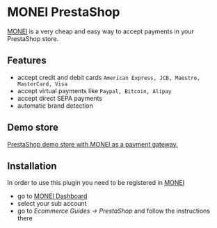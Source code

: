 # MONEI PrestaShop

[MONEI](https://monei.com/) is a very cheap and easy way to accept payments in your PrestaShop store.

## Features

* accept credit and debit cards `American Express, JCB, Maestro, MasterCard, Visa`
* accept virtual payments like `Paypal, Bitcoin, Alipay`
* accept direct SEPA payments
* automatic brand detection

## Demo store

[PrestaShop demo store with MONEI as a payment gateway.](http://prestashop.demo-monei.com/)

## Installation

In order to use this plugin you need to be registered in [MONEI](https://monei.com/)

* go to [MONEI Dashboard](https://dashboard.monei.com/)
* select your sub account
* go to *Ecommerce Guides -> PrestaShop* and follow the instructions there